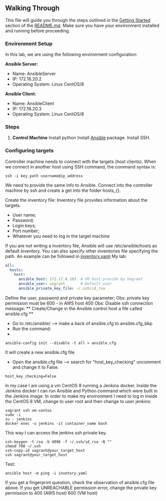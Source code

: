 ## Walking Through

This file will guide you through the steps outlined in the [Getting Started](README.md#getting-started) section of the 
[README.md](README.md). Make sure you have your environment installed and running before proceeding.

### Environment Setup

In this lab, we are using the following environment configuration:

**Ansible Server:**
- Name: AnsibleServer
- IP: 172.18.20.2
- Operating System: Linux CentOS/8

**Ansible Client:**
- Name: AnsibleClient
- IP: 172.18.20.3
- Operating System: Linux CentOS/8

### Steps

1. **Control Machine**
Install python 
Install [Ansible](https://docs.ansible.com/ansible/latest/installation_guide/intro_installation.html#installing-and-upgrading-ansible) package.
Install SSH.

### Configuring targets
Controller machine needs to connect with the targets (host clients).
When we connect in another host using SSH command, the command syntax is:
```commandline
ssh -i key_path username@ip_address
```

We need to provide the same info to Ansible.
Connect into the controller machine by ssh and create a get into the folder hosts_{}.

Create the inventory file:
Inventory file provides information about the targets.
- User name;
- Password;
- Login keys;
- Port number;
- Whatever you need to log in the target machine

If you are not writing a inventory file, Ansible will use /etc/ansible/hosts as default inventory. You can also specify
other inventories file specifying the path.
An example can be followed in [inventory.yaml](inventories/inventory.yaml) 
My lab:
```yaml
all:
  hosts:
    host:
      ansible_host: 172.17.8.103  # VM host provide by Vagrant
      ansible_user: vagrant       # Default user
      ansible_private_key_file: ~/.ssh/id_rsa
```

Define the user, password and private key parameter;
Obs: private key permission must be 600 - in AWS host 400
Obs: Disable ssh connection message:
** Create/Change in the Ansible control host a file called ansible.cfg **
- Go to /etc/ansible/ --> make a back of ansible.cfg to ansible.cfg_bkp
- Run the command: 
- 
```commandline
ansible-config init --disable -t all > ansible.cfg
```
It will create a new ansible.cfg file
- Open the ansible.cfg file --> search for "host_key_checking" uncomment and change it to False.
```text
host_key_checking=False
```
In my case I am using a vm CentOS 8 running a Jenkins docker.
Inside the Jenkins docker I can run Ansible and Python command which were built in the Jenkins image.
In order to make my environment I need to log in inside the CentOS 8 VM, change to user root and then change to user
jenkins:
```text
vagrant ssh vm-centos
sudo -i
su - jenkins
docker exec -u jenkins -it container_name bash
```
This way I can access the jenkins ssh private key. 
```text
ssh-keygen -t rsa -b 4096 -f ~/.ssh/id_rsa -N ""
chmod 700 ~/.ssh
ssh-copy-id vagrant@your_target_host
ssh vagrant@your_target_host
```

Test:
```commandline
ansible host -m ping -i invetory.yaml
```
If you get a fingerprint question, check the observation of ansible.cfg file above.
If you get UNREACHABLE permission error, change the private key permission to 400 (AWS host) 600 (VM host)

